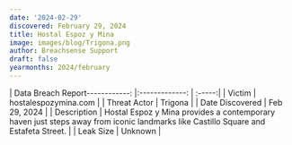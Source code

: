```yaml
---
date: '2024-02-29'
discovered: February 29, 2024
title: Hostal Espoz y Mina
image: images/blog/Trigona.png
author: Breachsense Support
draft: false
yearmonths: 2024/february
---
```


| Data Breach Report------------:     |:-------------:    | :-----:|
| Victim      | hostalespozymina.com      | 
| Threat Actor      | Trigona      | 
| Date Discovered      | Feb 29, 2024      | 
| Description      | Hostal Espoz y Mina provides a contemporary haven just steps away from iconic landmarks like Castillo Square and Estafeta Street.      | 
| Leak Size      | Unknown      | 

